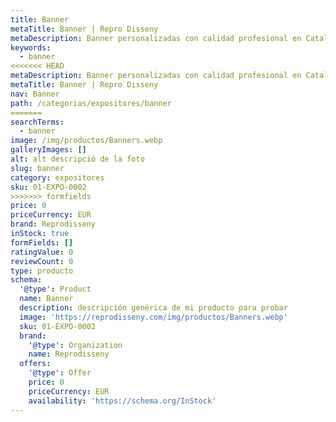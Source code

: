 ```yaml
---
title: Banner
metaTitle: Banner | Repro Disseny
metaDescription: Banner personalizadas con calidad profesional en Cataluña.
keywords:
  - banner
<<<<<<< HEAD
metaDescription: Banner personalizadas con calidad profesional en Cataluña.
metaTitle: Banner | Repro Disseny
nav: Banner
path: /categorias/expositores/banner
=======
searchTerms:
  - banner
image: /img/productos/Banners.webp
galleryImages: []
alt: alt descripció de la foto
slug: banner
category: expositores
sku: 01-EXPO-0002
>>>>>>> formfields
price: 0
priceCurrency: EUR
brand: Reprodisseny
inStock: true
formFields: []
ratingValue: 0
reviewCount: 0
type: producto
schema:
  '@type': Product
  name: Banner
  description: descripción genérica de mi producto para probar
  image: 'https://reprodisseny.com/img/productos/Banners.webp'
  sku: 01-EXPO-0002
  brand:
    '@type': Organization
    name: Reprodisseny
  offers:
    '@type': Offer
    price: 0
    priceCurrency: EUR
    availability: 'https://schema.org/InStock'
---
```


